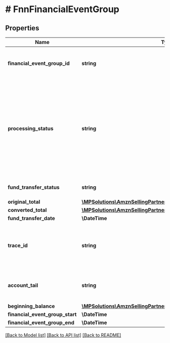 # # FnnFinancialEventGroup

## Properties

Name | Type | Description | Notes
------------ | ------------- | ------------- | -------------
**financial_event_group_id** | **string** | A unique identifier for the financial event group. | [optional]
**processing_status** | **string** | The processing status of the financial event group indicates whether the balance of the financial event group is settled.  Possible values:  * Open  * Closed | [optional]
**fund_transfer_status** | **string** | The status of the fund transfer. | [optional]
**original_total** | [**\MPSolutions\AmznSellingPartnerApi\Models\Finances\FnnCurrency**](FnnCurrency.md) |  | [optional]
**converted_total** | [**\MPSolutions\AmznSellingPartnerApi\Models\Finances\FnnCurrency**](FnnCurrency.md) |  | [optional]
**fund_transfer_date** | **\DateTime** |  | [optional]
**trace_id** | **string** | The trace identifier used by sellers to look up transactions externally. | [optional]
**account_tail** | **string** | The account tail of the payment instrument. | [optional]
**beginning_balance** | [**\MPSolutions\AmznSellingPartnerApi\Models\Finances\FnnCurrency**](FnnCurrency.md) |  | [optional]
**financial_event_group_start** | **\DateTime** |  | [optional]
**financial_event_group_end** | **\DateTime** |  | [optional]

[[Back to Model list]](../../README.md#models) [[Back to API list]](../../README.md#endpoints) [[Back to README]](../../README.md)
